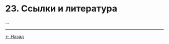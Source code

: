 # 23. Ссылки и литература

...

---
<div class="navigation-links">
<a href="../22_Журнал_изменений/" class="nav-link prev-link">← Назад</a>
</div>
